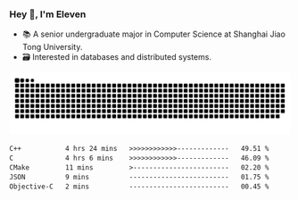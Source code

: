 ### Hey 👋, I'm Eleven

- 📚 A senior undergraduate major in Computer Science at Shanghai Jiao Tong University.
- 🗃️ Interested in databases and distributed systems.

![github contribution grid snake animation](https://raw.githubusercontent.com/El-even-11/El-even-11/output/github-contribution-grid-snake.svg)

<!--START_SECTION:waka-->

```txt
C++           4 hrs 24 mins   >>>>>>>>>>>>-------------   49.51 %
C             4 hrs 6 mins    >>>>>>>>>>>>-------------   46.09 %
CMake         11 mins         >------------------------   02.20 %
JSON          9 mins          -------------------------   01.75 %
Objective-C   2 mins          -------------------------   00.45 %
```

<!--END_SECTION:waka-->
